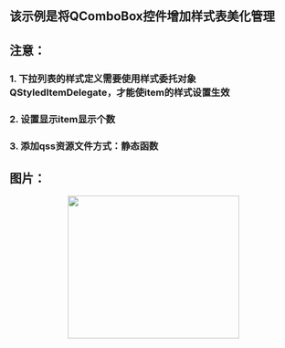 ##  该示例是将QComboBox控件增加样式表美化管理

##  注意：

### 1. 下拉列表的样式定义需要使用样式委托对象QStyledItemDelegate，才能使item的样式设置生效 ##
### 2. 设置显示item显示个数 ##
### 3. 添加qss资源文件方式：静态函数 ##

##  图片：

<div align=center>
<img src="https://github.com/zhaoyuRobotics/QT/blob/Qss/QssComboBox/QComboBox%E6%A0%B7%E5%BC%8F%E8%A1%A8%E5%AE%9E%E4%BE%8B.PNG" width="300" height="250" align=center/>
</div>
